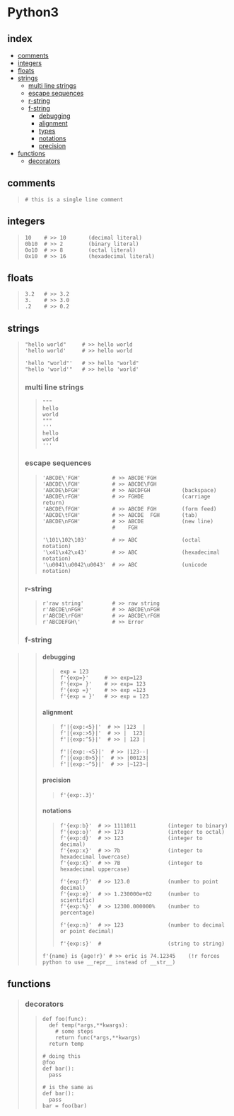 <!--
additional sources
https://docs.python.org/3/library/functions.html
-->


# Python3

## index

+ [comments ](#comments)
+ [integers ](#integers)
+ [floats   ](#floats)
+ [strings  ](#strings)
  + [multi line strings ](#multi-line-strings)
  + [escape sequences   ](#escape-sequences)
  + [r-string](#r-string)
  + [f-string](#f-string)
    + [debugging](#debugging)
    + [alignment](#alignment)
    + [types    ](#types)
    + [notations](#notations)
    + [precision](#precision)
+ [functions](#functions)
  + [decorators](#decorators)


## comments
> ```
> # this is a single line comment
> ```


## integers
> ```python3
> 10    # >> 10       (decimal literal)
> 0b10  # >> 2        (binary literal)
> 0o10  # >> 8        (octal literal)
> 0x10  # >> 16       (hexadecimal literal)
> ```


## floats
> ```python3
> 3.2   # >> 3.2
> 3.    # >> 3.0 
> .2    # >> 0.2
> ```


## strings
> ```python3
> "hello world"     # >> hello world
> 'hello world'     # >> hello world
> 
> 'hello "world"'   # >> hello "world"
> "hello 'world'"   # >> hello 'world'
> ```
>
> ### multi line strings
>> ```python3
>> """
>> hello
>> world 
>> """
>> '''
>> hello 
>> world
>> '''
>> ```
>
> ### escape sequences
>> ```python3
>> 'ABCDE\'FGH'          # >> ABCDE'FGH
>> 'ABCDE\\FGH'          # >> ABCDE\FGH	
>> 'ABCDE\bFGH'          # >> ABCDFGH          (backspace)
>> 'ABCDE\rFGH'          # >> FGHDE            (carriage return)	
>> 'ABCDE\fFGH'          # >> ABCDE FGH        (form feed)	
>> 'ABCDE\tFGH'          # >> ABCDE  FGH       (tab)
>> 'ABCDE\nFGH'          # >> ABCDE            (new line)	
>>                       #    FGH
>>
>> '\101\102\103'        # >> ABC              (octal notation)
>> '\x41\x42\x43'        # >> ABC              (hexadecimal notation)
>> '\u0041\u0042\u0043'  # >> ABC              (unicode notation)
>> ```
>
> ### r-string 
>> ```python3
>> r'raw string'         # >> raw string
>> r'ABCDE\nFGH'         # >> ABCDE\nFGH
>> r'ABCDE\rFGH'         # >> ABCDE\rFGH
>> r'ABCDEFGH\'          # >> Error
>> ```
>
> ### f-string 
<!-- https://peps.python.org/pep-0498/  
http://cissandbox.bentley.edu/sandbox/wp-content/uploads/2022-02-10-Documentation-on-f-strings-Updated.pdf  
f'{expression debugging : alignment comma precision type func}'
use f'{{}}' to escape curly brackets  
-->
>> 
>> #### debugging
>>> ```python3
>>> exp = 123
>>> f'{exp=}'     # >> exp=123
>>> f'{exp= }'    # >> exp= 123
>>> f'{exp =}'    # >> exp =123
>>> f'{exp = }'   # >> exp = 123
>>> ```
>>
>> #### alignment
>>> ```python3
>>> f'|{exp:<5}|'  # >> |123  |
>>> f'|{exp:>5}|'  # >> |  123|
>>> f'|{exp:^5}|'  # >> | 123 |
>>> 
>>> f'|{exp:-<5}|'  # >> |123--|
>>> f'|{exp:0>5}|'  # >> |00123|
>>> f'|{exp:~^5}|'  # >> |~123~|
>>> ```
>>
>> #### precision
>>> ```python3
>>> f'{exp:.3}'
>>> ```
>>
>> #### notations
>>> ```python3
>>> f'{exp:b}'  # >> 1111011          (integer to binary)
>>> f'{exp:o}'  # >> 173              (integer to octal)
>>> f'{exp:d}'  # >> 123              (integer to decimal)
>>> f'{exp:x}'  # >> 7b               (integer to hexadecimal lowercase)
>>> f'{exp:X}'  # >> 7B               (integer to hexadecimal uppercase)
>>> 
>>> f'{exp:f}'  # >> 123.0            (number to point decimal)
>>> f'{exp:e}'  # >> 1.230000e+02     (number to scientific)
>>> f'{exp:%}'  # >> 12300.000000%    (number to percentage)
>>> 
>>> f'{exp:n}'  # >> 123              (number to decimal or point decimal)
>>> 
>>> f'{exp:s}'  #                     (string to string)
>>> ```
>>
>> ```
>> f'{name} is {age!r}' # >> eric is 74.12345    (!r forces python to use __repr__ instead of __str__)
>> ```

## functions
> ### decorators
>> ```python3
>> def foo(func):
>>   def temp(*args,**kwargs):
>>     # some steps
>>     return func(*args,**kwargs)
>>   return temp
>> 
>> # doing this
>> @foo
>> def bar():
>>   pass
>> 
>> # is the same as
>> def bar():
>>   pass
>> bar = foo(bar)
>> ```
